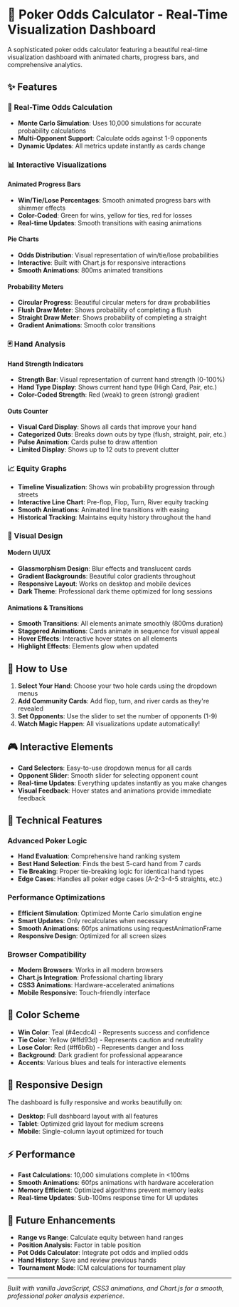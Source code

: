 # 🎰 Poker Odds Calculator - Real-Time Visualization Dashboard

A sophisticated poker odds calculator featuring a beautiful real-time visualization dashboard with animated charts, progress bars, and comprehensive analytics.

## ✨ Features

### 🎯 Real-Time Odds Calculation
- **Monte Carlo Simulation**: Uses 10,000 simulations for accurate probability calculations
- **Multi-Opponent Support**: Calculate odds against 1-9 opponents
- **Dynamic Updates**: All metrics update instantly as cards change

### 📊 Interactive Visualizations

#### Animated Progress Bars
- **Win/Tie/Lose Percentages**: Smooth animated progress bars with shimmer effects
- **Color-Coded**: Green for wins, yellow for ties, red for losses
- **Real-time Updates**: Smooth transitions with easing animations

#### Pie Charts
- **Odds Distribution**: Visual representation of win/tie/lose probabilities
- **Interactive**: Built with Chart.js for responsive interactions
- **Smooth Animations**: 800ms animated transitions

#### Probability Meters
- **Circular Progress**: Beautiful circular meters for draw probabilities
- **Flush Draw Meter**: Shows probability of completing a flush
- **Straight Draw Meter**: Shows probability of completing a straight
- **Gradient Animations**: Smooth color transitions

### 🃏 Hand Analysis

#### Hand Strength Indicators
- **Strength Bar**: Visual representation of current hand strength (0-100%)
- **Hand Type Display**: Shows current hand type (High Card, Pair, etc.)
- **Color-Coded Strength**: Red (weak) to green (strong) gradient

#### Outs Counter
- **Visual Card Display**: Shows all cards that improve your hand
- **Categorized Outs**: Breaks down outs by type (flush, straight, pair, etc.)
- **Pulse Animation**: Cards pulse to draw attention
- **Limited Display**: Shows up to 12 outs to prevent clutter

### 📈 Equity Graphs
- **Timeline Visualization**: Shows win probability progression through streets
- **Interactive Line Chart**: Pre-flop, Flop, Turn, River equity tracking
- **Smooth Animations**: Animated line transitions with easing
- **Historical Tracking**: Maintains equity history throughout the hand

### 🎨 Visual Design

#### Modern UI/UX
- **Glassmorphism Design**: Blur effects and translucent cards
- **Gradient Backgrounds**: Beautiful color gradients throughout
- **Responsive Layout**: Works on desktop and mobile devices
- **Dark Theme**: Professional dark theme optimized for long sessions

#### Animations & Transitions
- **Smooth Transitions**: All elements animate smoothly (800ms duration)
- **Staggered Animations**: Cards animate in sequence for visual appeal
- **Hover Effects**: Interactive hover states on all elements
- **Highlight Effects**: Elements glow when updated

## 🚀 How to Use

1. **Select Your Hand**: Choose your two hole cards using the dropdown menus
2. **Add Community Cards**: Add flop, turn, and river cards as they're revealed
3. **Set Opponents**: Use the slider to set the number of opponents (1-9)
4. **Watch Magic Happen**: All visualizations update automatically!

## 🎮 Interactive Elements

- **Card Selectors**: Easy-to-use dropdown menus for all cards
- **Opponent Slider**: Smooth slider for selecting opponent count
- **Real-time Updates**: Everything updates instantly as you make changes
- **Visual Feedback**: Hover states and animations provide immediate feedback

## 🔧 Technical Features

### Advanced Poker Logic
- **Hand Evaluation**: Comprehensive hand ranking system
- **Best Hand Selection**: Finds the best 5-card hand from 7 cards
- **Tie Breaking**: Proper tie-breaking logic for identical hand types
- **Edge Cases**: Handles all poker edge cases (A-2-3-4-5 straights, etc.)

### Performance Optimizations
- **Efficient Simulation**: Optimized Monte Carlo simulation engine
- **Smart Updates**: Only recalculates when necessary
- **Smooth Animations**: 60fps animations using requestAnimationFrame
- **Responsive Design**: Optimized for all screen sizes

### Browser Compatibility
- **Modern Browsers**: Works in all modern browsers
- **Chart.js Integration**: Professional charting library
- **CSS3 Animations**: Hardware-accelerated animations
- **Mobile Responsive**: Touch-friendly interface

## 🎨 Color Scheme

- **Win Color**: Teal (#4ecdc4) - Represents success and confidence
- **Tie Color**: Yellow (#ffd93d) - Represents caution and neutrality  
- **Lose Color**: Red (#ff6b6b) - Represents danger and loss
- **Background**: Dark gradient for professional appearance
- **Accents**: Various blues and teals for interactive elements

## 📱 Responsive Design

The dashboard is fully responsive and works beautifully on:
- **Desktop**: Full dashboard layout with all features
- **Tablet**: Optimized grid layout for medium screens
- **Mobile**: Single-column layout optimized for touch

## ⚡ Performance

- **Fast Calculations**: 10,000 simulations complete in <100ms
- **Smooth Animations**: 60fps animations with hardware acceleration
- **Memory Efficient**: Optimized algorithms prevent memory leaks
- **Real-time Updates**: Sub-100ms response time for UI updates

## 🎯 Future Enhancements

- **Range vs Range**: Calculate equity between hand ranges
- **Position Analysis**: Factor in table position
- **Pot Odds Calculator**: Integrate pot odds and implied odds
- **Hand History**: Save and review previous hands
- **Tournament Mode**: ICM calculations for tournament play

---

*Built with vanilla JavaScript, CSS3 animations, and Chart.js for a smooth, professional poker analysis experience.*